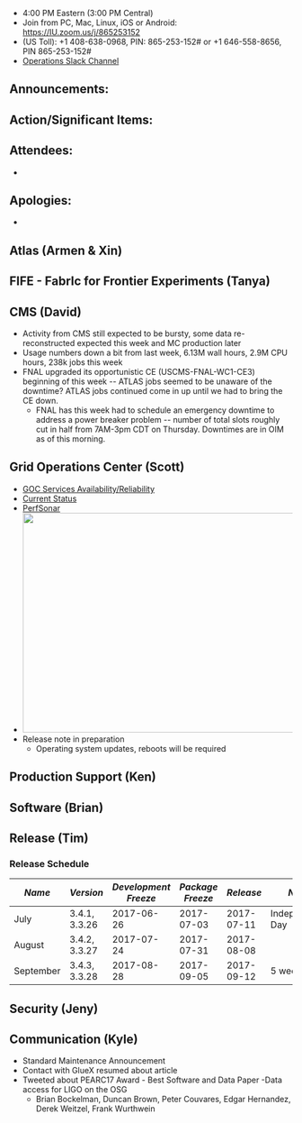    * 4:00 PM Eastern (3:00 PM Central)
   * Join from PC, Mac, Linux, iOS or Android: https://IU.zoom.us/j/865253152
   * (US Toll): +1 408-638-0968, PIN: 865-253-152# or +1 646-558-8656, PIN 865-253-152#
   * [Operations Slack Channel](https://opensciencegrid.slack.com/messages/C5GAYBGA0/)
   
## Announcements: 
 
## Action/Significant Items:
  
## Attendees: 
   *
   
## Apologies: 
   * 

## Atlas (Armen & Xin)

## FIFE - FabrIc for Frontier Experiments (Tanya) 

## CMS (David)

   * Activity from CMS still expected to be bursty, some data re-reconstructed expected this week and MC production later 
   * Usage numbers down a bit from last week, 6.13M wall hours, 2.9M CPU hours, 238k jobs this week
   * FNAL upgraded its opportunistic CE (USCMS-FNAL-WC1-CE3) beginning of this week -- ATLAS jobs seemed to be unaware of the downtime?  ATLAS jobs continued come in up until we had to bring the CE down.
      * FNAL has this week had to schedule an emergency downtime to address a power breaker problem -- number of total slots roughly cut in half from 7AM-3pm CDT on Thursday.  Downtimes are in OIM as of this morning.

## Grid Operations Center (Scott)

   * [GOC Services Availability/Reliability](http://tinyurl.com/pre26vw)
   * [Current Status](http://monitor.grid.iu.edu/availability/production.html)
   * [PerfSonar](http://maddash.aglt2.org/maddash-webui/index.cgi?dashboard=OSG\%20Grid\%20Operations\%20Center\%20Test\%20Mesh\%20Config)
   * <img src="http://steige.grid.iu.edu/steige/17Jul2017.osg-flock.png" width='630' height='390'  /><br>
   * Release note in preparation
      * Operating system updates, reboots will be required
      
## Production Support (Ken)   
   
## Software (Brian)

## Release (Tim)
### Release Schedule
| *Name* | *Version* | *Development Freeze* | *Package Freeze* | *Release* | *Notes* |
| ------ | --------- | -------------------- | ---------------- | --------- | ------- |
| July | 3.4.1, 3.3.26 | 2017-06-26 | 2017-07-03 | 2017-07-11 | Independence Day |
| August | 3.4.2, 3.3.27 | 2017-07-24 | 2017-07-31 | 2017-08-08 | |
| September | 3.4.3, 3.3.28 | 2017-08-28 | 2017-09-05 | 2017-09-12 | 5 week cycle |

## Security (Jeny)
   
## Communication (Kyle)

* Standard Maintenance Announcement
* Contact with GlueX resumed about article
* Tweeted about PEARC17 Award - Best Software and Data Paper -Data access for LIGO on the OSG
   * Brian Bockelman, Duncan Brown, Peter Couvares, Edgar Hernandez, Derek Weitzel, Frank Wurthwein
